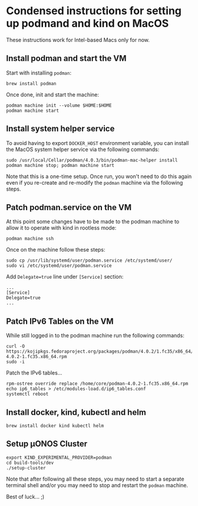 <!--
SPDX-FileCopyrightText: 2020-present Open Networking Foundation <info@opennetworking.org>
SPDX-License-Identifier: Apache-2.0
-->

# Condensed instructions for setting up podmand and kind on MacOS

These instructions work for Intel-based Macs only for now.

## Install podman and start the VM
Start with installing `podman`:
```
brew install podman
```
Once done, init and start the machine:
```
podman machine init --volume $HOME:$HOME
podman machine start
```

## Install system helper service
To avoid having to export `DOCKER_HOST` environment variable, you can install the MacOS
system helper service via the following commands:
```
sudo /usr/local/Cellar/podman/4.0.3/bin/podman-mac-helper install
podman machine stop; podman machine start
```
Note that this is a one-time setup. Once run, you won't need to do this again even if you re-create and re-modify
the `podman` machine via the following steps.

## Patch podman.service on the VM
At this point some changes have to be made to the podman machine to allow it
to operate with kind in rootless mode:

```
podman machine ssh
```

Once on the machine follow these steps:

```
sudo cp /usr/lib/systemd/user/podman.service /etc/systemd/user/
sudo vi /etc/systemd/user/podman.service
```

Add `Delegate=true` line under `[Service]` section:
```
...
[Service]
Delegate=true
...
```

## Patch IPv6 Tables on the VM
While still logged in to the podman machine run the following commands:

```
curl -O https://kojipkgs.fedoraproject.org/packages/podman/4.0.2/1.fc35/x86_64/podman-4.0.2-1.fc35.x86_64.rpm
sudo -i
```

Patch the IPv6 tables...

```
rpm-ostree override replace /home/core/podman-4.0.2-1.fc35.x86_64.rpm
echo ip6_tables > /etc/modules-load.d/ip6_tables.conf
systemctl reboot
```

## Install docker, kind, kubectl and helm
```
brew install docker kind kubectl helm
```

## Setup µONOS Cluster
```
export KIND_EXPERIMENTAL_PROVIDER=podman
cd build-tools/dev
./setup-cluster
```

Note that after following all these steps, you may need to start a separate terminal shell and/or you
may need to stop and restart the `podman` machine.

Best of luck... ;)